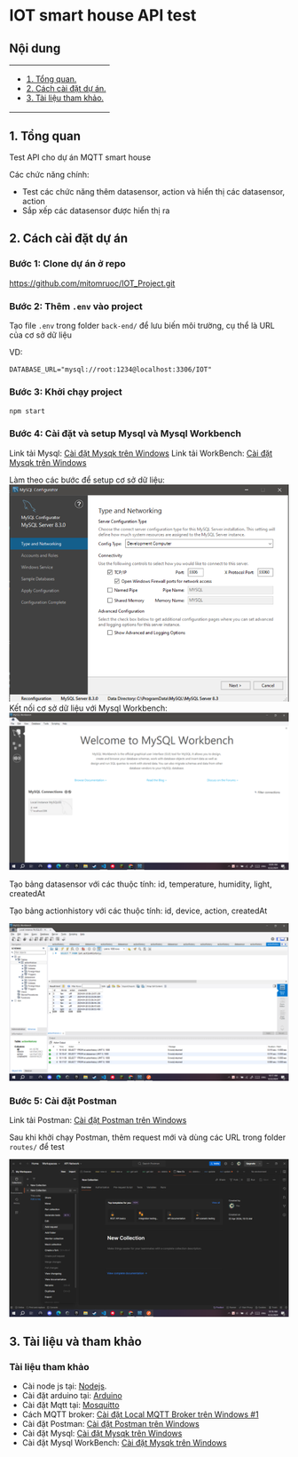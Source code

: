 # IOT smart house API test

## Nội dung

<table>
      <tr>
        <td valign="top">
          <ul>
            <li><a href="#1-tổng-quan">1. Tổng quan.</a></li>
            <li><a href="#2-cách-cài-đặt-dự-án">2. Cách cài đặt dự án.</a></li>
            <li><a href="#3-tài-liệu-và-tham-khảo">3. Tài liệu tham khảo.</a></li>
          </ul>
        </td>
      </tr>
</table>

## 1. Tổng quan

Test API cho dự án MQTT smart house

Các chức năng chính:

- Test các chức năng thêm datasensor, action và hiển thị các datasensor, action
- Sắp xếp các datasensor được hiển thị ra

## 2. Cách cài đặt dự án

### Bước 1: Clone dự án ở repo

https://github.com/mitomruoc/IOT_Project.git

### Bước 2: Thêm `.env` vào project

Tạo file `.env` trong folder `back-end/` để lưu biến môi trường, cụ thể là URL của cơ sở dữ liệu

VD:

```JS
DATABASE_URL="mysql://root:1234@localhost:3306/IOT"
```

### Bước 3: Khởi chạy project
```
npm start
```
### Bước 4: Cài đặt và setup Mysql và Mysql Workbench
Link tải Mysql: [Cài đặt Mysqk trên Windows](https://dev.mysql.com/downloads/mysql/)
Link tải WorkBench: [Cài đặt Mysqk trên Windows](https://dev.mysql.com/downloads/workbench/)

Làm theo các bước để setup cơ sở dữ liệu: ![alt text](Images/image1.png)
Kết nối cơ sở dữ liệu với Mysql Workbench: ![alt text](Images/image2.png)

Tạo bảng datasensor với các thuộc tính: id, temperature, humidity, light, createdAt

Tạo bảng actionhistory với các thuộc tính: id, device, action, createdAt

![alt text](Images/image3.png)

### Bước 5: Cài đặt Postman
Link tải Postman: [Cài đặt Postman trên Windows](https://www.postman.com/downloads/)

Sau khi khởi chạy Postman, thêm request mới và dùng các URL trong folder `routes/` để test

![alt text](Images/image4.png)

## 3. Tài liệu và tham khảo

### Tài liệu tham khảo

- Cài node js tại: [Nodejs](https://nodejs.org/en).
- Cài đặt arduino tại: [Arduino](https://www.arduino.cc/en/software)
- Cài đặt Mqtt tại: [Mosquitto](https://mosquitto.org/download/)
- Cách MQTT broker: [Cài đặt Local MQTT Broker trên Windows #1](https://www.youtube.com/watch?v=xLLFrLhegcw)
- Cài đặt Postman: [Cài đặt Postman trên Windows](https://www.postman.com/downloads/)
- Cài đặt Mysql: [Cài đặt Mysqk trên Windows](https://dev.mysql.com/downloads/mysql/)
- Cài đặt Mysql WorkBench: [Cài đặt Mysqk trên Windows](https://dev.mysql.com/downloads/workbench/)

